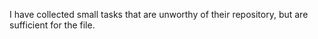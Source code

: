 I have collected small tasks that are unworthy of their repository, but are sufficient for the file.
